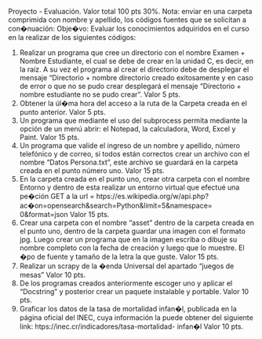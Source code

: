 Proyecto - Evaluación. Valor total 100 pts 30%.
Nota: enviar en una carpeta comprimida con nombre y apellido, los códigos fuentes que se
solicitan a con�nuación:
Obje�vo: Evaluar los conocimientos adquiridos en el curso en la realizar de los siguientes códigos:
1. Realizar un programa que cree un directorio con el nombre Examen + Nombre Estudiante, el cual se debe de crear en la unidad C, es decir, en la raíz. A su vez el programa al crear el directorio debe de desplegar el mensaje “Directorio + nombre directorio creado exitosamente y en caso de error o que no se pudo crear desplegará el mensaje “Directorio + nombre estudiante no se pudo crear”. Valor 5 pts.
2. Obtener la úl�ma hora del acceso a la ruta de la Carpeta creada en el punto anterior. Valor 5 pts.
3. Un programa que mediante el uso del subprocess permita mediante la opción de un menú abrir: el Notepad, la calculadora, Word, Excel y Paint. Valor 15 pts.
4. Un programa que valide el ingreso de un nombre y apellido, número telefónico y de correo, si todos están correctos crear un archivo con el nombre “Datos Persona.txt”, este archivo se guardará en la carpeta creada en el punto número uno. Valor 15 pts.
5. En la carpeta creada en el punto uno, crear otra carpeta con el nombre Entorno y dentro de esta realizar un entorno virtual que efectué una pe�ción GET a la url = htps://es.wikipedia.org/w/api.php?ac�on=opensearch&search=Python&limit=5&namespace= 0&format=json Valor 15 pts.
6. Crear una carpeta con el nombre “asset” dentro de la carpeta creada en el punto uno, dentro de la carpeta guardar una imagen con el formato jpg. Luego crear un programa que en la imagen escriba o dibuje su nombre completo con la fecha de creación y luego que lo muestre. El �po de fuente y tamaño de la letra la que guste. Valor 15 pts.
7. Realizar un scrapy de la �enda Universal del apartado “juegos de mesas” Valor 10 pts.
8. De los programas creados anteriormente escoger uno y aplicar el “Docstring” y posterior crear
un paquete instalable y portable. Valor 10 pts.
9. Graficar los datos de la tasa de mortalidad infan�l, publicada en la página oficial del INEC, cuya información la puede obtener del siguiente link: htps://inec.cr/indicadores/tasa-mortalidad- infan�l Valor 10 pts.
    